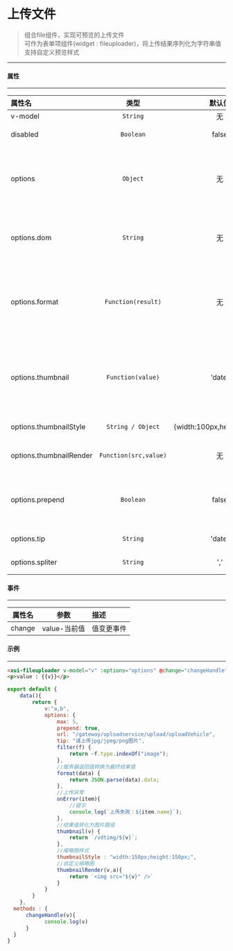 # 上传文件
> 组合file组件，实现可预览的上传文件  
> 可作为表单项组件(widget : fileuploader)，将上传结果序列化为字符串值  
> 支持自定义预览样式
---
#### 属性
---
| 属性名                  | 类型                    | 默认值                     | 描述                                           |
| :---------------------- | :---------------------: | :------------------------: | :--------------------------------------------- |
| v-model                 | ` String `              | 无                         | 组件值                                         |
| disabled                | ` Boolean `             | false                      | 是否禁用                                       |
| options                 | ` Object `              | 无                         | 配置对象，包含file组件的所有配置               |
| options.dom             | ` String `              | 无                         | 文件选择按钮dom，支持html                      |
| options.format          | ` Function(result) `    | 无                         | 上传成功后将后端返回数据格式化为**结果值**     |
| options.thumbnail       | ` Function(value) `     | 'date'                     | 缩略图src函数,根据**结果值**转换为**图片地址** |
| options.thumbnailStyle  | ` String / Object `     | {width:100px,height:100px} | 缩略图样式                                     |
| options.thumbnailRender | ` Function(src,value) ` | 无                         | 缩略图生成函数                                 |
| options.prepend         | ` Boolean `             | false                      | 上传按钮是否始终处于缩略图首位                 |
| options.tip             | ` String `              | 'date'                     | 提示信息                                       |
| options.spliter         | ` String `              | ','                        | 结果值分隔符                                   |
#### 事件
---
| 属性名 | 参数         | 描述       |
| :----: | :----------: | :--------- |
| change | value-当前值 | 值变更事件 |

#### 示例
---
<template>
  <div class="demo-container">
    <xui-fileuploader v-model="v" :options="options" @change="changeHandle"></xui-fileuploader>
    <p>value : {{v}}</p>
  </div>
</template>

<script>
export default {
    data(){
        return {    
            v:"a,b",
			options: {
                max: 5,
                prepend: true,
                url: "/gateway/uploadservice/upload/uploadVehicle",
                tip: "请上传jpg/jpeg/png图片",
                filter(f) {
                    return ~f.type.indexOf("image");
                },
                //服务器返回值转换为最终结果值
                format(data) {
                    return JSON.parse(data).data;
                },
                //上传异常
                onError(item){
                    //提示
                    console.log(`上传失败：${item.name}`);
                },
                //结果值转化为图片路径
                thumbnail(v) {
                    return `/vdtimg/${v}`;
                },
                //缩略图样式
                thumbnailStyle : "width:150px;height:150px;",
                //自定义缩略图
                thumbnailRender(v,a){
                    return `<img src="${v}" />`
                }
			}
        }
    },
  methods : {
      changeHandle(v){
            console.log(v)
      }
  }
}
</script>

``` html
<xui-fileuploader v-model="v" :options="options" @change="changeHandle"></xui-fileuploader>
<p>value : {{v}}</p>
```
``` js
export default {
    data(){
        return {    
            v:"a,b",
			options: {
                max: 5,
                prepend: true,
                url: "/gateway/uploadservice/upload/uploadVehicle",
                tip: "请上传jpg/jpeg/png图片",
                filter(f) {
                    return ~f.type.indexOf("image");
                },
                //服务器返回值转换为最终结果值
                format(data) {
                    return JSON.parse(data).data;
                },
                //上传异常
                onError(item){
                    //提示
                    console.log(`上传失败：${item.name}`);
                },
                //结果值转化为图片路径
                thumbnail(v) {
                    return `/vdtimg/${v}`;
                },
                //缩略图样式
                thumbnailStyle : "width:150px;height:150px;",
                //自定义缩略图
                thumbnailRender(v,a){
                    return `<img src="${v}" />`
                }
			}
        }
    },
  methods : {
      changeHandle(v){
            console.log(v)
      }
  }
}
```